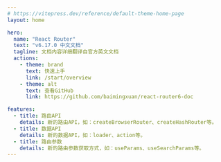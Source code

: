 ```yaml
---
# https://vitepress.dev/reference/default-theme-home-page
layout: home

hero:
  name: "React Router"
  text: "v6.17.0 中文文档"
  tagline: 文档内容详细翻译自官方英文文档
  actions:
    - theme: brand
      text: 快速上手
      link: /start/overview
    - theme: alt
      text: 查看GitHub
      link: https://github.com/baimingxuan/react-router6-doc

features:
  - title: 路由API
    details: 新的路由API，如：createBrowserRouter、createHashRouter等。
  - title: 数据API
    details: 新的数据API，如：loader、action等。
  - title: 路由参数
    details: 新的路由参数获取方式，如：useParams、useSearchParams等。
---
```



